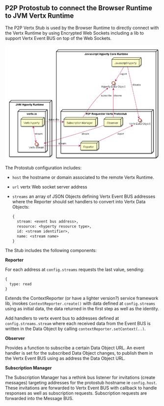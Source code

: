 ## P2P Protostub to connect the Browser Runtime to JVM Vertx Runtime

The P2P Vertx Stub is used by the Browser Runtime to directly connect with the Vertx Runtime by using Encrypted Web Sockets including a lib to support Vertx Event BUS on top of the Web Sockets.

![Architecture](p2p-vertx-stub.png)

The Protostub configuration includes:

* `host` the hostname or domain associated to the remote Vertx Runtime.
* `url` vertx Web socket server address
* `streams` an array of JSON Objects defining Vertx Event BUS addresses where the Reporter should set handlers to convert into Vertx Data Objects:

  ```
  {
    stream: <event bus address>,
    resource: <hyperty resource type>,
    id: <stream identifier>,
    name: <stream name>
  }
  ```

The Stub includes the following components:

**Reporter**

For each address at `config.streams` requests the last value, sending:

```
{
  type: read
}
```

Extends the ContextReporter (or have a lighter version?) service framework lib, invokes `ContextReporter.create()` with data defined at `config.streams` using as initial data, the data returned in the first step as well as the identity.

Add handlers to vertx event bus to addresses defined at `config.streams.stream` where each received data from the Event BUS is written in the Data Object by calling `contextReporter.setContext(..)`.


**Observer**

Provides a function to subscribe a certain Data Object URL. An event handler is set for the subscribed Data Object changes, to publish them in the Vertx Event BUS using as address the Data Object URL.

**Subscription Manager**

The Subscription Manager has a rethink bus listener for invitations (create messages) targeting addresses for the protostub hostname ie `config.host`. These invitations are forwarded to Vertx Event BUS with callback to handle responses as well as subscription requests. Subscription requests are forwarded into the Message BUS.
